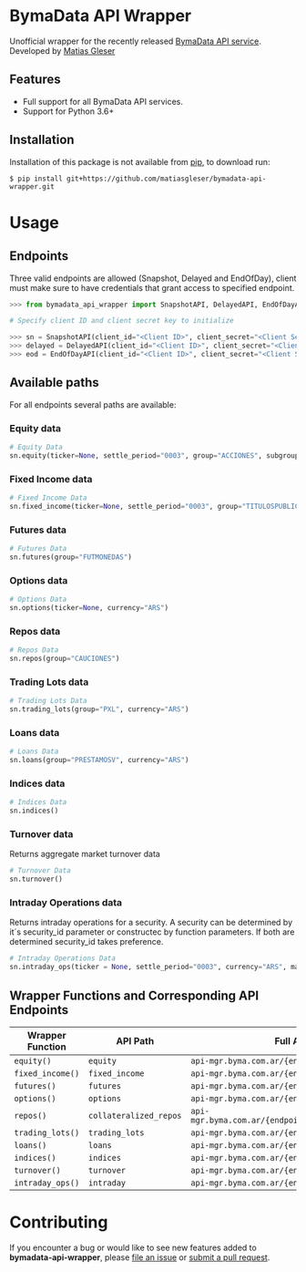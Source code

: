 # BymaData API Wrapper

Unofficial wrapper for the recently released [BymaData API service](https://www.bymadata.com.ar/). Developed by [Matias Gleser](https://twitter.com/MatiasGleser)

## Features

- Full support for all BymaData API services.
- Support for Python 3.6+

## Installation

Installation of this package is not available from [pip](https://pip.pypa.io/en/stable/getting-started/), to download run:

```console
$ pip install git+https://github.com/matiasgleser/bymadata-api-wrapper.git
```

# Usage

## Endpoints

Three valid endpoints are allowed (Snapshot, Delayed and EndOfDay), client must make sure to have credentials that grant access to specified endpoint.

```python
>>> from bymadata_api_wrapper import SnapshotAPI, DelayedAPI, EndOfDayAPI

# Specify client ID and client secret key to initialize

>>> sn = SnapshotAPI(client_id="<Client ID>", client_secret="<Client Secret Key>") # Snapshot endpoint
>>> delayed = DelayedAPI(client_id="<Client ID>", client_secret="<Client Secret Key>") # Delayed endpoint
>>> eod = EndOfDayAPI(client_id="<Client ID>", client_secret="<Client Secret Key>") # EndOfDay endpoint
```

## Available paths

For all endpoints several paths are available:

### Equity data

```python
# Equity Data
sn.equity(ticker=None, settle_period="0003", group="ACCIONES", subgroup=None, operative_form="CONTADO", currency="ARS")
```

### Fixed Income data

```python
# Fixed Income Data
sn.fixed_income(ticker=None, settle_period="0003", group="TITULOSPUBLICOS", market="PPT", operative_form="CONTADO", currency="ARS")
```

### Futures data

```python
# Futures Data
sn.futures(group="FUTMONEDAS")
```

### Options data

```python
# Options Data
sn.options(ticker=None, currency="ARS")
```

### Repos data

```python
# Repos Data
sn.repos(group="CAUCIONES")
```

### Trading Lots data

```python
# Trading Lots Data
sn.trading_lots(group="PXL", currency="ARS")
```

### Loans data

```python
# Loans Data
sn.loans(group="PRESTAMOSV", currency="ARS")
```

### Indices data

```python
# Indices Data
sn.indices()
```

### Turnover data

Returns aggregate market turnover data

```python
# Turnover Data
sn.turnover()
```

### Intraday Operations data

Returns intraday operations for a security. A security can be determined by it´s security_id parameter or constructec by function parameters. If both are determined security_id takes preference.

```python
# Intraday Operations Data
sn.intraday_ops(ticker = None, settle_period="0003", currency="ARS", market="CT", operative_form="C", security_id=None)
```

## Wrapper Functions and Corresponding API Endpoints

|                        Wrapper Function                         |          API Path           |                                         Full API URI                                         |
| --------------------------------------------------------------- | --------------------------- | -------------------------------------------------------------------------------------------- |
| `equity()`                                                      |  `equity`                   |  `api-mgr.byma.com.ar/{endpoint}/equity`                                                     |
| `fixed_income()`                                                |  `fixed_income`             |  `api-mgr.byma.com.ar/{endpoint}/fixed_income`                                               |
| `futures()`                                                     |  `futures`                  |  `api-mgr.byma.com.ar/{endpoint}/futures`                                                    |
| `options()`                                                     |  `options`                  |  `api-mgr.byma.com.ar/{endpoint}/options`                                                    |
| `repos()`                                                       |  `collateralized_repos`     |  `api-mgr.byma.com.ar/{endpoint}/collateralized_repos`                                       |
| `trading_lots()`                                                |  `trading_lots`             |  `api-mgr.byma.com.ar/{endpoint}/trading_lots`                                               |
| `loans()`                                                       |  `loans`                    |  `api-mgr.byma.com.ar/{endpoint}/loans`                                                      |
| `indices()`                                                     |  `indices`                  |  `api-mgr.byma.com.ar/{endpoint}/indices`                                                    |
| `turnover()`                                                    |  `turnover`                 |  `api-mgr.byma.com.ar/{endpoint}/turnover`                                                   |
| `intraday_ops()`                                                |  `intraday`                 |  `api-mgr.byma.com.ar/{endpoint}/intraday`                                                   |


# Contributing

If you encounter a bug or would like to see new features added to **bymadata-api-wrapper**, please [file an issue](https://github.com/matiasgleser/bymadata-api-wrapper/issues) or [submit a pull request](https://help.github.com/en/articles/creating-a-pull-request).
